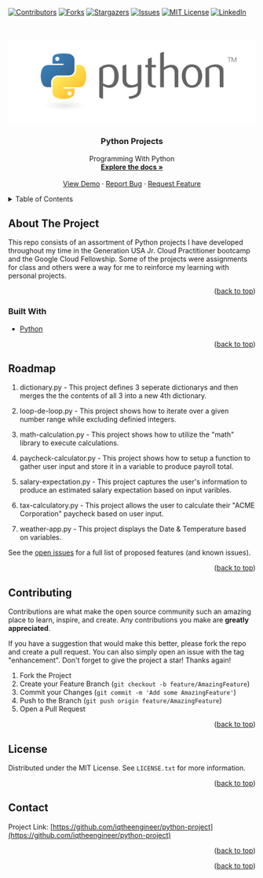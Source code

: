 <div id="top"></div>
<!--
*** Thanks for checking out the Best-README-Template. If you have a suggestion
*** that would make this better, please fork the repo and create a pull request
*** or simply open an issue with the tag "enhancement".
*** Don't forget to give the project a star!
*** Thanks again! Now go create something AMAZING! :D
-->



<!-- PROJECT SHIELDS -->
<!--
*** I'm using markdown "reference style" links for readability.
*** Reference links are enclosed in brackets [ ] instead of parentheses ( ).
*** See the bottom of this document for the declaration of the reference variables
*** for contributors-url, forks-url, etc. This is an optional, concise syntax you may use.
*** https://www.markdownguide.org/basic-syntax/#reference-style-links
-->
[![Contributors][contributors-shield]][contributors-url]
[![Forks][forks-shield]][forks-url]
[![Stargazers][stars-shield]][stars-url]
[![Issues][issues-shield]][issues-url]
[![MIT License][license-shield]][license-url]
[![LinkedIn][linkedin-shield]][linkedin-url]



<!-- PROJECT LOGO -->
<br />
<div align="center">
 
<br>
 <img src = "readmeimages/python-logo-master-v3-TM.png" width = 600>

<h3 align="center">Python Projects</h3>
  <p align="center">
    Programming With Python
    <br />
    <a href="https://github.com/iqtheengineer/python-project"><strong>Explore the docs »</strong></a>
    <br />
    <br />
    <a href="https://github.com/iqtheengineer/python-project">View Demo</a>
    ·
    <a href="https://github.com/iqtheengineer/python-project/issues">Report Bug</a>
    ·
    <a href="https://github.com/iqtheengineer/python-project/issues">Request Feature</a>
  </p>
</div>



<!-- TABLE OF CONTENTS -->
<details>
  <summary>Table of Contents</summary>
  <ol>
    <li>
      <a href="#about-the-project">About The Project</a>
      <ul>
        <li><a href="#built-with">Built With</a></li>
      </ul>
    </li>
    <li>
      <a href="#getting-started">Getting Started</a>
    </li>
    <li><a href="#usage">Usage</a></li>
    <li><a href="#roadmap">Roadmap</a></li>
    <li><a href="#contributing">Contributing</a></li>
    <li><a href="#license">License</a></li>
    <li><a href="#contact">Contact</a></li>
  </ol>
</details>



<!-- ABOUT THE PROJECT -->
## About The Project


This repo consists of an assortment of Python projects I have developed throughout my time in the Generation USA Jr. Cloud Practitioner
bootcamp and the Google Cloud Fellowship. Some of the projects were assignments for class and others were a way for me to reinforce my 
learning with personal projects. 


<p align="right">(<a href="#top">back to top</a>)</p>



### Built With

* [Python](https://www.python.org/)


<p align="right">(<a href="#top">back to top</a>)</p>



<!-- ROADMAP -->
## Roadmap

1. dictionary.py - This project defines 3 seperate dictionarys and then merges the the contents of all 3 into a new 4th dictionary.
 
2. loop-de-loop.py - This project shows how to iterate over a given number range while excluding definied integers.

3. math-calculation.py - This project shows how to utilize the "math" library to execute calculations.
 
4. paycheck-calculator.py - This project shows how to setup a function to gather user input and store it in a variable to produce payroll total.
 
5. salary-expectation.py - This project captures the user's information to produce an estimated salary expectation based on input varibles.

6. tax-calculatory.py - This project allows the user to calculate their "ACME Corporation" paycheck based on user input.
 
7. weather-app.py - This project displays the Date & Temperature based on variables.

See the [open issues](https://github.com/iqtheengineer/python-project/issues) for a full list of proposed features (and known issues).

<p align="right">(<a href="#top">back to top</a>)</p>



<!-- CONTRIBUTING -->
## Contributing

Contributions are what make the open source community such an amazing place to learn, inspire, and create. Any contributions you make are **greatly appreciated**.

If you have a suggestion that would make this better, please fork the repo and create a pull request. You can also simply open an issue with the tag "enhancement".
Don't forget to give the project a star! Thanks again!

1. Fork the Project
2. Create your Feature Branch (`git checkout -b feature/AmazingFeature`)
3. Commit your Changes (`git commit -m 'Add some AmazingFeature'`)
4. Push to the Branch (`git push origin feature/AmazingFeature`)
5. Open a Pull Request

<p align="right">(<a href="#top">back to top</a>)</p>



<!-- LICENSE -->
## License

Distributed under the MIT License. See `LICENSE.txt` for more information.

<p align="right">(<a href="#top">back to top</a>)</p>



<!-- CONTACT -->
## Contact


Project Link: [https://github.com/iqtheengineer/python-project](https://github.com/iqtheengineer/python-project)

<p align="right">(<a href="#top">back to top</a>)</p>



<!-- ACKNOWLEDGMENTS -->


<p align="right">(<a href="#top">back to top</a>)</p>



<!-- MARKDOWN LINKS & IMAGES -->
<!-- https://www.markdownguide.org/basic-syntax/#reference-style-links -->
[contributors-shield]: https://img.shields.io/github/contributors/iqtheengineer/python-project.svg?style=for-the-badge
[contributors-url]: https://github.com/iqtheengineer/python-project/graphs/contributors
[forks-shield]: https://img.shields.io/github/forks/iqtheengineer/python-project.svg?style=for-the-badge
[forks-url]: https://github.com/iqtheengineer/python-project/network/members
[stars-shield]: https://img.shields.io/github/stars/iqtheengineer/python-project.svg?style=for-the-badge
[stars-url]: https://github.com/iqtheengineer/python-project/stargazers
[issues-shield]: https://img.shields.io/github/issues/iqtheengineer/python-project.svg?style=for-the-badge
[issues-url]: https://github.com/iqtheengineer/python-project/issues
[license-shield]: https://img.shields.io/github/license/github_username/repo_name.svg?style=for-the-badge
[license-url]: https://github.com/github_username/repo_name/blob/master/LICENSE.txt
[linkedin-shield]: https://img.shields.io/badge/-LinkedIn-black.svg?style=for-the-badge&logo=linkedin&colorB=555
[linkedin-url]: https://linkedin.com/in/iman-crooks
[product-screenshot]: downloads/ImanCrooks1_whiteBG.gif
